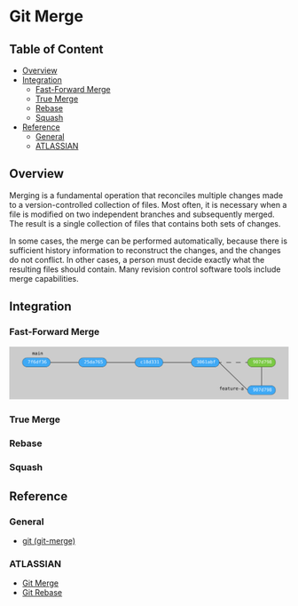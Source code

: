 # Git Merge

## Table of Content
* [Overview](#overview)
* [Integration](#integration)
    * [Fast-Forward Merge](#fast-forward-merge)
    * [True Merge](#true-merge)
    * [Rebase](#rebase)
    * [Squash](#squash)
* [Reference](#reference)
    * [General](#general)
    * [ATLASSIAN](#atlassian)

## Overview

Merging is a fundamental operation that reconciles multiple changes made
to a version-controlled collection of files. Most often, it is necessary
when a file is modified on two independent branches and subsequently
merged. The result is a single collection of files that contains both
sets of changes.

In some cases, the merge can be performed automatically, because there
is sufficient history information to reconstruct the changes, and the
changes do not conflict. In other cases, a person must decide exactly
what the resulting files should contain. Many revision control software
tools include merge capabilities.

## Integration

### Fast-Forward Merge

<img alt="Git Merge Fast-Forward" title="Git Merge Fast-Forward" src="res/img/git-merge-ff.svg">

### True Merge

### Rebase

### Squash

## Reference

### General

* [git (git-merge)](https://git-scm.com/docs/git-merge)

### ATLASSIAN

* [Git Merge](https://www.atlassian.com/git/tutorials/using-branches/git-merge)
* [Git Rebase](https://www.atlassian.com/git/tutorials/rewriting-history/git-rebase)
